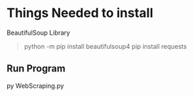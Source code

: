 # Things Needed to install

BeautifulSoup Library

>python -m pip install beautifulsoup4
>pip install requests

## Run Program
py WebScraping.py
